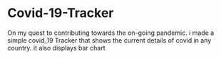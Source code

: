 # Covid-19-Tracker
On my quest to contributing towards the on-going pandemic. i made a simple covid_19 Tracker that shows the current details of covid in any country. it also displays bar chart
